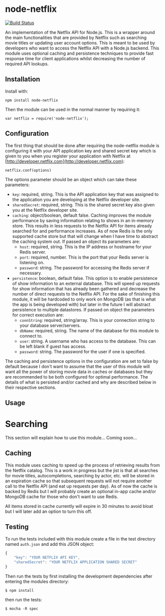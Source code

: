 node-netflix
============

[![Build Status](https://secure.travis-ci.org/petreboy14/node-netflix)](http://travis-ci.org/petreboy14/node-netflix)

An implementation of the Netflix API for Node.js. This is a wrapper around the main functionalities that are provided by Netflix such as searching movie titles or updating user account options. This is meant to be used by developers who want to access the Netflix API with a Node.js backend. This module uses optional caching and persistence techniques to provide fast response time for client applications whilst decreasing the number of required API lookups. 

## Installation

Install with:

    npm install node-netflix

Then the module can be used in the normal manner by requiring it:

    var netflix = require('node-netflix');

## Configuration

The first thing that should be done after requiring the node-netflix module is configuring it with your API application key and shared secret key which is given to you when you register your application with Netflix at [http://developer.netflix.com](http://developer.netflix.com):

    netflix.conf(options)

The options parameter should be an object which can take these parameters:

- `key`: required, string. This is the API application key that was assigned to the application you are developing at the Netflix developer site.
- `sharedSecret`: required, string. This is the shared secret key also given you at the Netflix developer site.
- `caching`: object/boolean, default false. Caching improves the module performance by saving information relating to shows in an in-memory store. This results in less requests to the Netflix API for items already searched for and performance increases. As of now Redis is the only supported cache store but that will change when I have time to abstract the caching system out. If passed an object its parameters are:
  - `host`: required, string. This is the IP address or hostname for your Redis server.
  - `port`: required, number. This is the port that your Redis server is listening on. 
  - `password`: string. The password for accessing the Redis server if necessary. 
- `persistence`: boolean, default false. This option is to enable persistence of show information to an external database. This will speed up requests for show information that has already been gathered and decrease the number of direct requests to the Netflix API. For the sake of finishing this module, it will be hardcoded to only work on MongoDB (as that is what the app is being developed with) but later in the future I will abstract persistence to multiple datastores. If passed on object the parameters for correct execution are:
  - `connString`: required, string/array. This is your connection string to your database server/servers.
  - `dbName`: required, string. The name of the database for this module to connect to.
  - `user`: string. A username who has access to the database. This can be left blank if guest has access.
  - `password`: string. The password for the user if one is specified.

The caching and persistence options in the configuration are set to false by default because I don't want to assume that the user of this module will want all the power of storing movie data in caches or databases but they are recommended to be both configured for optimal performance. The details of what is persisted and/or cached and why are described below in their respective sections.

## Usage

Searching
=========

This section will explain how to use this module... Coming soon...

## Caching

This module uses caching to speed up the process of retrieving results from the Netflix catalog. This is a work in progress but the jist is that all searches for movie titles, autocompletions, searching by actor, etc. will be stored in an expiration cache so that subsequent requests will not require another call to the Netflix API (and eat up requests per day). As of now the cache is backed by Redis but I will probably create an optional in-app cache and/or MongoDB cache for those who don't want to use Redis. 

All items stored in cache currently will expire in 30 minutes to avoid bloat but I will later add an option to turn this off. 

## Testing

To run the tests included with this module create a file in the test directory named `auth.json` and add this JSON object:
```js
{
	"key": "YOUR NETFLIX API KEY",
	"sharedSecret": "YOUR NETFLIX APPLICATION SHARED SECRET"
}
```

Then run the tests by first installing the development dependencies after entering the modules directory:

    $ npm install

then run the tests: 

    $ mocha -R spec
